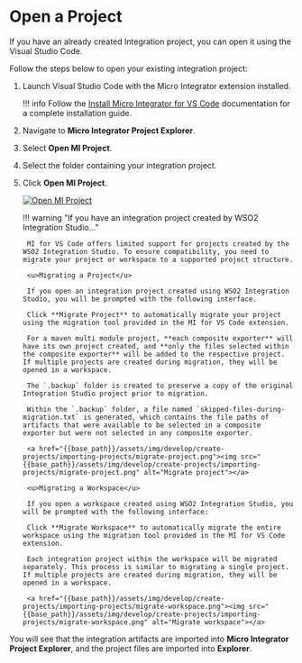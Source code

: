 # Open a Project

If you have an already created Integration project, you can open it using the Visual Studio Code. 

Follow the steps below to open your existing integration project:

1. Launch Visual Studio Code with the Micro Integrator extension installed.

    !!! info
        Follow the [Install Micro Integrator for VS Code]({{base_path}}/develop/mi-for-vscode/install-wso2-mi-for-vscode) documentation for a complete installation guide.

2. Navigate to **Micro Integrator Project Explorer**.

3. Select **Open MI Project**.  

4. Select the folder containing your integration project.

5. Click **Open MI Project**.

    <a href="{{base_path}}/assets/img/develop/create-projects/importing-projects/open-mi-project.png"><img src="{{base_path}}/assets/img/develop/create-projects/importing-projects/open-mi-project.png" alt="Open MI Project"></a>

    !!! warning "If you have an integration project created by WSO2 Integration Studio..."
    
        MI for VS Code offers limited support for projects created by the WSO2 Integration Studio. To ensure compatibility, you need to migrate your project or workspace to a supported project structure.

        <u>Migrating a Project</u>

        If you open an integration project created using WSO2 Integration Studio, you will be prompted with the following interface.
    
        Click **Migrate Project** to automatically migrate your project using the migration tool provided in the MI for VS Code extension. 

        For a maven multi module project, **each composite exporter** will have its own project created, and **only the files selected within the composite exporter** will be added to the respective project. If multiple projects are created during migration, they will be opened in a workspace. 
    
        The `.backup` folder is created to preserve a copy of the original Integration Studio project prior to migration.        

        Within the `.backup` folder, a file named `skipped-files-during-migration.txt` is generated, which contains the file paths of artifacts that were available to be selected in a composite exporter but were not selected in any composite exporter. 
        
        <a href="{{base_path}}/assets/img/develop/create-projects/importing-projects/migrate-project.png"><img src="{{base_path}}/assets/img/develop/create-projects/importing-projects/migrate-project.png" alt="Migrate project"></a>

        <u>Migrating a Workspace</u>

        If you open a workspace created using WSO2 Integration Studio, you will be prompted with the following interface:
        
        Click **Migrate Workspace** to automatically migrate the entire workspace using the migration tool provided in the MI for VS Code extension.

        Each integration project within the workspace will be migrated separately. This process is similar to migrating a single project. If multiple projects are created during migration, they will be opened in a workspace.
    
        <a href="{{base_path}}/assets/img/develop/create-projects/importing-projects/migrate-workspace.png"><img src="{{base_path}}/assets/img/develop/create-projects/importing-projects/migrate-workspace.png" alt="Migrate workspace"></a>         

You will see that the integration artifacts are imported into **Micro Integrator Project Explorer**, and the project files are imported into **Explorer**.
